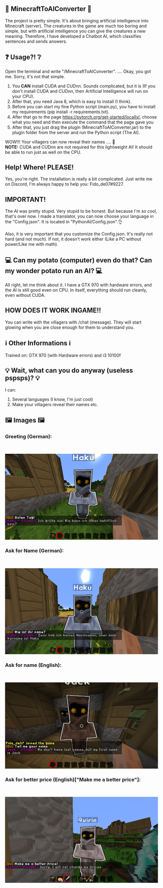 <h2>🤖 MinecraftToAIConverter 🤖</h2>
  The project is pretty simple. It's about bringing artificial intelligence into Minecraft (server). The creatures in the game are much too boring and simple, but with artificial intelligence you can give the creatures a new meaning. Therefore, I have developed a Chatbot AI, which classifies sentences and sends answers.

<h2>❓ Usage?! ❔</h2>
  Open the terminal and write "/MinecraftToAIConverter".
  .... Okay, you got me. Sorry, it's not that simple.
  
1. You **CAN** install CUDA and CUDnn. Sounds complicated, but it is (If you don't install CUDA and CUDnn, then Artificial Intelligence will run on your CPU).
2. After that, you need Java 8, which is easy to install (I think).
3. Before you can start my fine Python script (main.py), you have to install my requirements (pip install -r requirements.txt). 
4. After that go to the page <a href="https://pytorch.org/get-started/locally/" target="_blank">https://pytorch.org/get-started/locally/</a>, choose what you need and then execute the command that the page gave you
5. After that, you just drag the plugin (MinecraftToAIConverter.jar) to the plugin folder from the server and run the Python script (The AI).

WOW!!! Your villagers can now reveal their names .... 👏 </br>
<strong>NOTE:</strong> CUDA and CUDnn are not required for this lightweight AI! It should be able to run just as well on the CPU.

<h2>Help! Where! PLEASE!</h2>
  Yes, you're right. The installation is really a bit complicated. Just write me on Discord, I'm always happy to help you: Fido_de07#9227.

<h2><strong>IMPORTANT!</strong></h2>
  The AI was pretty stupid. Very stupid to be honest. But because I'm so cool, that's over now. I made a translator, you can now choose your language in the "Config.json". It is located in "PythonAI/Config.json".👌
  </br></br>
  Also, it is very important that you customize the Config.json. It's really not hard (and not much). If not, it doesn't work either (Like a PC without power/Like me with math).

<h2>💻 Can my potato (computer) even do that? Can my wonder potato run an AI? 💻</h2>
  All right, let me think about it. I have a GTX 970 with hardware errors, and the AI is still good even on CPU. In itself, everything should run cleanly, even without CUDA.

<h2>HOW DOES IT WORK INGAME!!</h2>
  You can write with the villagers with /chat (message). They will start glowing when you are close enough for them to understand you.

<h2>ℹ️ Other Informations ℹ️ </h2>
  Trained on: GTX 970 (with Hardware errors) and i3 10100f
<h2>💡 Wait, what can you do anyway (useless pspsps)? 💡</h2>
  I can:</br>
  
1. Several languages (I know, I'm just cool)
2. Make your villagers reveal their names etc.
<h2>🖼️ Images 🖼️</h2>
<h3>Greeting (German):</h3> <br />

![alt text](https://raw.githubusercontent.com/Fidode07/MinecraftToAIConverter/main/IMAGES/greeting.png)

<h3>Ask for Name (German):</h3> <br />

![alt text](https://raw.githubusercontent.com/Fidode07/MinecraftToAIConverter/main/IMAGES/name.png)

<h3>Ask for name (English):</h3> </br>

![alt text](https://raw.githubusercontent.com/Fidode07/MinecraftToAIConverter/main/IMAGES/2022-05-13_16.25.15.png)

<h3>Ask for better price (English)["Make me a better price"]:</h3></br>

![alt text](https://raw.githubusercontent.com/Fidode07/MinecraftToAIConverter/main/IMAGES/2022-05-13_17.04.08.png)

